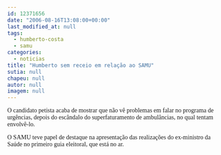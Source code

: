```yaml
---
id: 12371656
date: "2006-08-16T13:08:00+00:00"
last_modified_at: null
tags:
  - humberto-costa
  - samu
categories:
  - noticias
title: "Humberto sem receio em relação ao SAMU"
sutia: null
chapeu: null
autor: null
imagem: null
---
```

<p><P><FONT face=Verdana>O candidato petista acaba de mostrar que não vê problemas em falar no programa de urgências, depois do escândalo do superfaturamento de ambulâncias, no qual tentam envolvê-lo.</FONT></P></p>
<p><P><FONT face=Verdana>O SAMU teve papel de destaque na apresentação das realizações do ex-ministro da Saúde no primeiro guia eleitoral, que está no ar.</FONT></P> </p>
